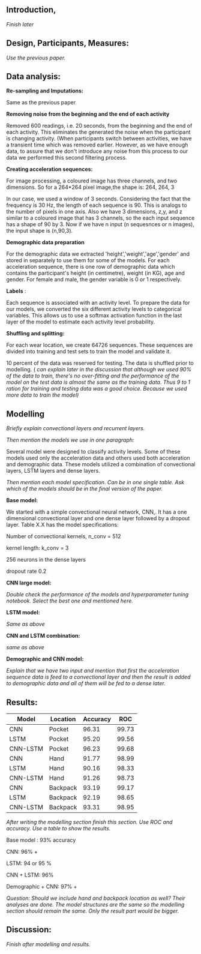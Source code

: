 ## Introduction,

_Finish later_

## Design, Participants, Measures:

_Use the previous paper._


## Data analysis:

**Re-sampling and Imputations:**

Same as the previous paper

**Removing noise from the beginning and the end of each activity**

Removed 600 readings, i.e. 20 seconds, from the beginning and the end of each activity. This eliminates the generated the noise when the participant is changing activity. (When participants switch between activities, we have a transient time which was removed earlier. However, as we have enough data, to assure that we don&#39;t introduce any noise from this process to our data we performed this second filtering process.




**Creating acceleration sequences:**

For image processing, a coloured image has three channels, and two dimensions. So for a 264\*264 pixel image,the shape is: 264, 264, 3

In our case, we used a window of 3 seconds. Considering the fact that the frequency is 30 Hz, the length of each sequence is 90. This is analogs to the number of pixels in one axis. Also we have 3 dimensions, z,y, and z similar to a coloured image that has 3 channels, so the each input sequence has a shape of 90 by 3. Now if we have n input (n sequesnces or n images), the input shape is (n,90,3).



**Demographic data preparation**

For the demographic data we extracted &#39;height&#39;,&#39;weight&#39;,&#39;age&#39;,&#39;gender&#39; and stored in separately to use them for some of the models. For each acceleration sequence, there is one row of demographic data which contains the participant&#39;s height (in centimetre), weight (in KG), age and gender. For female and male, the gender variable is 0 or 1 respectively.

**Labels** :

Each sequence is associated with an activity level. To prepare the data for our models, we converted the six different activity levels to categorical variables. This allows us to use a softmax activation function in the last layer of the model to estimate each activity level probability.

**Shuffling and splitting:**

For each wear location, we create 64726 sequences. These sequences are divided into training and test sets to train the model and validate it.

10 percent of the data was reserved for testing. The data is shuffled prior to modelling. ( _can explain later in the discussion that although we used 90% of the data to train, there&#39;s no over-fitting and the performance of the model on the test data is almost the same as the training data. Thus 9 to 1 ration for training and testing data was a good choice. Because we used more data to train the model)_


## Modelling

_Briefly explain convectional layers and recurrent layers._

_Then mention the models we use in one paragraph:_


Several model were designed to classify activity levels. Some of these models used only the acceleration data and others used both acceleration and demographic data. These models utilized a combination of convectional layers, LSTM layers and dense layers.

_Then mention each model specification. Can be in one single table. Ask which of the models should be in the final version of the paper._

**Base model:**

We started with a simple convectional neural network, CNN,. It has a one dimensional convectional layer and one dense layer followed by a dropout layer. Table X.X has the model specifications:

Number of convectional kernels, n\_conv = 512

kernel length: k\_conv = 3

256 neurons in the dense layers

dropout rate 0.2

**CNN large model:**

_Double check the performance of the models and hyperparameter tuning notebook. Select the best one and mentioned here._

**LSTM model:**

_Same as above_

**CNN and LSTM combination:**

_same as above_

**Demographic and CNN model:**

_Explain that we have two input and mention that first the acceleration sequence data is feed to a convectional layer and then the result is added to demographic data and all of them will be fed to a dense later._


## Results:

| Model    | Location | Accuracy | ROC   |
|----------|----------|----------|-------|
| CNN      | Pocket   | 96.31    | 99.73 |
| LSTM     | Pocket   | 95.20    | 99.56 |
| CNN-LSTM | Pocket   | 96.23    | 99.68 |
| CNN      | Hand     | 91.77    | 98.99 |
| LSTM     | Hand     | 90.16    | 98.33 |
| CNN-LSTM | Hand     | 91.26    | 98.73 |
| CNN      | Backpack | 93.19    | 99.17 |
| LSTM     | Backpack | 92.19    | 98.65 |
| CNN-LSTM | Backpack | 93.31    | 98.95 |

_After writing the modelling section finish this section. Use ROC and accuracy. Use a table to show the results._

Base model : 93% accuracy

CNN: 96% +

LSTM: 94 or 95 %

CNN + LSTM: 96%

Demographic + CNN: 97% +

_Question: Should we include hand and backpack location as well? Their analyses are done. The model structures are the same so the modelling section should remain the same. Only the result part would be bigger._



## Discussion:

_Finish after modelling and results._
